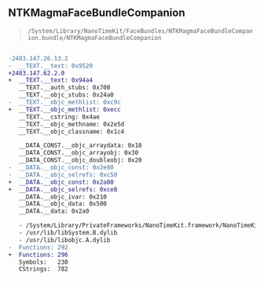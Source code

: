 ## NTKMagmaFaceBundleCompanion

> `/System/Library/NanoTimeKit/FaceBundles/NTKMagmaFaceBundleCompanion.bundle/NTKMagmaFaceBundleCompanion`

```diff

-2483.147.26.13.2
-  __TEXT.__text: 0x9520
+2483.147.62.2.0
+  __TEXT.__text: 0x94a4
   __TEXT.__auth_stubs: 0x700
   __TEXT.__objc_stubs: 0x24a0
-  __TEXT.__objc_methlist: 0xc9c
+  __TEXT.__objc_methlist: 0xecc
   __TEXT.__cstring: 0x4ae
   __TEXT.__objc_methname: 0x2e5d
   __TEXT.__objc_classname: 0x1c4

   __DATA_CONST.__objc_arraydata: 0x18
   __DATA_CONST.__objc_arrayobj: 0x30
   __DATA_CONST.__objc_doubleobj: 0x20
-  __DATA.__objc_const: 0x2e80
-  __DATA.__objc_selrefs: 0xc50
+  __DATA.__objc_const: 0x2a80
+  __DATA.__objc_selrefs: 0xce8
   __DATA.__objc_ivar: 0x210
   __DATA.__objc_data: 0x500
   __DATA.__data: 0x2a0

   - /System/Library/PrivateFrameworks/NanoTimeKit.framework/NanoTimeKit
   - /usr/lib/libSystem.B.dylib
   - /usr/lib/libobjc.A.dylib
-  Functions: 292
+  Functions: 296
   Symbols:   230
   CStrings:  782
 

```
